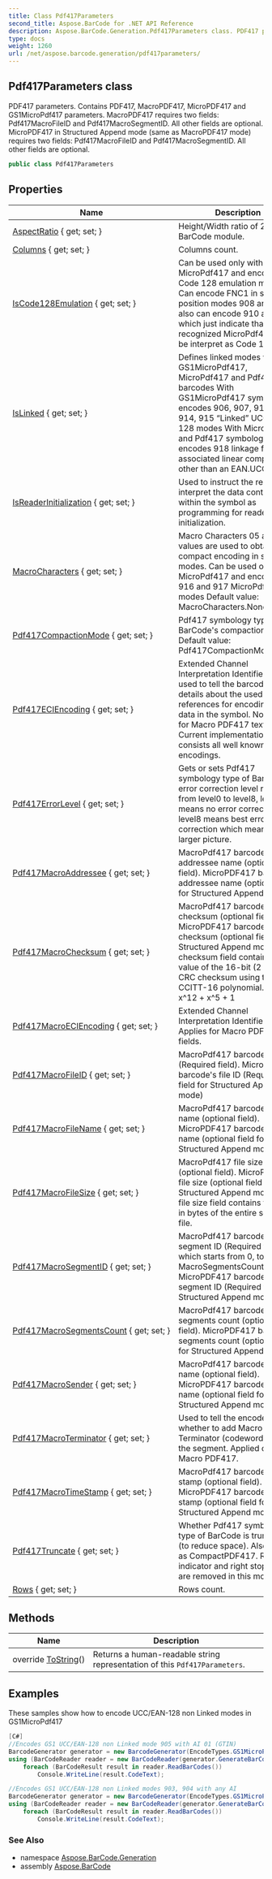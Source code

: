 ```yaml
---
title: Class Pdf417Parameters
second_title: Aspose.BarCode for .NET API Reference
description: Aspose.BarCode.Generation.Pdf417Parameters class. PDF417 parameters. Contains PDF417 MacroPDF417 MicroPDF417 and GS1MicroPdf417 parameters. MacroPDF417 requires two fields Pdf417MacroFileID and Pdf417MacroSegmentID. All other fields are optional. MicroPDF417 in Structured Append mode same as MacroPDF417 mode requires two fields Pdf417MacroFileID and Pdf417MacroSegmentID. All other fields are optional
type: docs
weight: 1260
url: /net/aspose.barcode.generation/pdf417parameters/
---
```

## Pdf417Parameters class

PDF417 parameters. Contains PDF417, MacroPDF417, MicroPDF417 and GS1MicroPdf417 parameters. MacroPDF417 requires two fields: Pdf417MacroFileID and Pdf417MacroSegmentID. All other fields are optional. MicroPDF417 in Structured Append mode (same as MacroPDF417 mode) requires two fields: Pdf417MacroFileID and Pdf417MacroSegmentID. All other fields are optional.

```csharp
public class Pdf417Parameters
```

## Properties

| Name | Description |
| --- | --- |
| [AspectRatio](../../aspose.barcode.generation/pdf417parameters/aspectratio/) { get; set; } | Height/Width ratio of 2D BarCode module. |
| [Columns](../../aspose.barcode.generation/pdf417parameters/columns/) { get; set; } | Columns count. |
| [IsCode128Emulation](../../aspose.barcode.generation/pdf417parameters/iscode128emulation/) { get; set; } | Can be used only with MicroPdf417 and encodes Code 128 emulation modes Can encode FNC1 in second position modes 908 and 909, also can encode 910 and 911 which just indicate that recognized MicroPdf417 can be interpret as Code 128 |
| [IsLinked](../../aspose.barcode.generation/pdf417parameters/islinked/) { get; set; } | Defines linked modes with GS1MicroPdf417, MicroPdf417 and Pdf417 barcodes With GS1MicroPdf417 symbology encodes 906, 907, 912, 913, 914, 915 “Linked” UCC/EAN-128 modes With MicroPdf417 and Pdf417 symbologies encodes 918 linkage flag to associated linear component other than an EAN.UCC |
| [IsReaderInitialization](../../aspose.barcode.generation/pdf417parameters/isreaderinitialization/) { get; set; } | Used to instruct the reader to interpret the data contained within the symbol as programming for reader initialization. |
| [MacroCharacters](../../aspose.barcode.generation/pdf417parameters/macrocharacters/) { get; set; } | Macro Characters 05 and 06 values are used to obtain more compact encoding in special modes. Can be used only with MicroPdf417 and encodes 916 and 917 MicroPdf417 modes Default value: MacroCharacters.None. |
| [Pdf417CompactionMode](../../aspose.barcode.generation/pdf417parameters/pdf417compactionmode/) { get; set; } | Pdf417 symbology type of BarCode's compaction mode. Default value: Pdf417CompactionMode.Auto. |
| [Pdf417ECIEncoding](../../aspose.barcode.generation/pdf417parameters/pdf417eciencoding/) { get; set; } | Extended Channel Interpretation Identifiers. It is used to tell the barcode reader details about the used references for encoding the data in the symbol. Not applied for Macro PDF417 text fields. Current implementation consists all well known charset encodings. |
| [Pdf417ErrorLevel](../../aspose.barcode.generation/pdf417parameters/pdf417errorlevel/) { get; set; } | Gets or sets Pdf417 symbology type of BarCode's error correction level ranging from level0 to level8, level0 means no error correction info, level8 means best error correction which means a larger picture. |
| [Pdf417MacroAddressee](../../aspose.barcode.generation/pdf417parameters/pdf417macroaddressee/) { get; set; } | MacroPdf417 barcode addressee name (optional field). MicroPDF417 barcode addressee name (optional field for Structured Append mode) |
| [Pdf417MacroChecksum](../../aspose.barcode.generation/pdf417parameters/pdf417macrochecksum/) { get; set; } | MacroPdf417 barcode checksum (optional field). MicroPDF417 barcode checksum (optional field for Structured Append mode) The checksum field contains the value of the 16-bit (2 bytes) CRC checksum using the CCITT-16 polynomial. x^16 + x^12 + x^5 + 1 |
| [Pdf417MacroECIEncoding](../../aspose.barcode.generation/pdf417parameters/pdf417macroeciencoding/) { get; set; } | Extended Channel Interpretation Identifiers. Applies for Macro PDF417 text fields. |
| [Pdf417MacroFileID](../../aspose.barcode.generation/pdf417parameters/pdf417macrofileid/) { get; set; } | MacroPdf417 barcode's file ID (Required field). MicroPDF417 barcode's file ID (Required field for Structured Append mode) |
| [Pdf417MacroFileName](../../aspose.barcode.generation/pdf417parameters/pdf417macrofilename/) { get; set; } | MacroPdf417 barcode file name (optional field). MicroPDF417 barcode file name (optional field for Structured Append mode) |
| [Pdf417MacroFileSize](../../aspose.barcode.generation/pdf417parameters/pdf417macrofilesize/) { get; set; } | MacroPdf417 file size (optional field). MicroPDF417 file size (optional field for Structured Append mode) The file size field contains the size in bytes of the entire source file. |
| [Pdf417MacroSegmentID](../../aspose.barcode.generation/pdf417parameters/pdf417macrosegmentid/) { get; set; } | MacroPdf417 barcode's segment ID (Required field), which starts from 0, to MacroSegmentsCount - 1. MicroPDF417 barcode's segment ID (Required field for Structured Append mode) |
| [Pdf417MacroSegmentsCount](../../aspose.barcode.generation/pdf417parameters/pdf417macrosegmentscount/) { get; set; } | MacroPdf417 barcode segments count (optional field). MicroPDF417 barcode segments count (optional field for Structured Append mode) |
| [Pdf417MacroSender](../../aspose.barcode.generation/pdf417parameters/pdf417macrosender/) { get; set; } | MacroPdf417 barcode sender name (optional field). MicroPDF417 barcode sender name (optional field for Structured Append mode) |
| [Pdf417MacroTerminator](../../aspose.barcode.generation/pdf417parameters/pdf417macroterminator/) { get; set; } | Used to tell the encoder whether to add Macro PDF417 Terminator (codeword 922) to the segment. Applied only for Macro PDF417. |
| [Pdf417MacroTimeStamp](../../aspose.barcode.generation/pdf417parameters/pdf417macrotimestamp/) { get; set; } | MacroPdf417 barcode time stamp (optional field). MicroPDF417 barcode time stamp (optional field for Structured Append mode) |
| [Pdf417Truncate](../../aspose.barcode.generation/pdf417parameters/pdf417truncate/) { get; set; } | Whether Pdf417 symbology type of BarCode is truncated (to reduce space). Also known as CompactPDF417. Rigth row indicator and right stop pattern are removed in this mode. |
| [Rows](../../aspose.barcode.generation/pdf417parameters/rows/) { get; set; } | Rows count. |

## Methods

| Name | Description |
| --- | --- |
| override [ToString](../../aspose.barcode.generation/pdf417parameters/tostring/)() | Returns a human-readable string representation of this `Pdf417Parameters`. |

## Examples

These samples show how to encode UCC/EAN-128 non Linked modes in GS1MicroPdf417

```csharp
[C#]
//Encodes GS1 UCC/EAN-128 non Linked mode 905 with AI 01 (GTIN)
BarcodeGenerator generator = new BarcodeGenerator(EncodeTypes.GS1MicroPdf417, "(01)12345678901231");
using (BarCodeReader reader = new BarCodeReader(generator.GenerateBarCodeImage(), DecodeType.GS1MicroPdf417))
    foreach (BarCodeResult result in reader.ReadBarCodes())
        Console.WriteLine(result.CodeText);

//Encodes GS1 UCC/EAN-128 non Linked modes 903, 904 with any AI
BarcodeGenerator generator = new BarcodeGenerator(EncodeTypes.GS1MicroPdf417, "(241)123456789012345(241)ABCD123456789012345");
using (BarCodeReader reader = new BarCodeReader(generator.GenerateBarCodeImage(), DecodeType.GS1MicroPdf417))
    foreach (BarCodeResult result in reader.ReadBarCodes())
        Console.WriteLine(result.CodeText);
```

### See Also

* namespace [Aspose.BarCode.Generation](../../aspose.barcode.generation/)
* assembly [Aspose.BarCode](../../)


